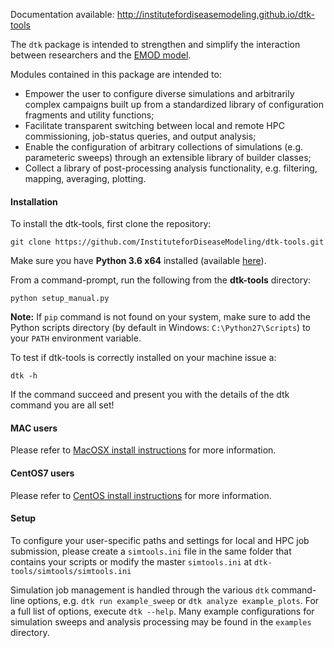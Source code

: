 Documentation available: http://institutefordiseasemodeling.github.io/dtk-tools

The `dtk` package is intended to strengthen and simplify the interaction between researchers and the [EMOD model](https://institutefordiseasemodeling.github.io/EMOD/).

Modules contained in this package are intended to:
- Empower the user to configure diverse simulations and arbitrarily complex campaigns built up from a standardized library of configuration fragments and utility functions;
- Facilitate transparent switching between local and remote HPC commissioning, job-status queries, and output analysis;
- Enable the configuration of arbitrary collections of simulations (e.g. parameteric sweeps) through an extensible library of builder classes;
- Collect a library of post-processing analysis functionality, e.g. filtering, mapping, averaging, plotting.

#### Installation

To install the dtk-tools, first clone the repository:
```
git clone https://github.com/InstituteforDiseaseModeling/dtk-tools.git
```

Make sure you have **Python 3.6 x64** installed (available [here](https://www.python.org/downloads/)).

From a command-prompt, run the following from the **dtk-tools** directory:
```
python setup_manual.py
```

**Note:** If `pip` command is not found on your system, make sure to add the Python scripts directory (by default in Windows: `C:\Python27\Scripts`)
to your `PATH` environment variable.

To test if dtk-tools is correctly installed on your machine issue a:
```
dtk -h
```
If the command succeed and present you with the details of the dtk command you are all set!


#### MAC users ####
Please refer to [MacOSX install instructions](http://institutefordiseasemodeling.github.io/dtk-tools/gettingstarted.html#mac-osx-installation) for more information.

#### CentOS7 users
Please refer to [CentOS install instructions](http://institutefordiseasemodeling.github.io/dtk-tools/gettingstarted.html#centos-7-installation) for more information.


#### Setup

To configure your user-specific paths and settings for local and HPC job submission, please create a `simtools.ini` file in
the same folder that contains your scripts or modify the master `simtools.ini` at `dtk-tools/simtools/simtools.ini`

Simulation job management is handled through the various `dtk` command-line options, e.g. `dtk run example_sweep` or `dtk analyze example_plots`.  For a full list of options, execute `dtk --help`.  Many example configurations for simulation sweeps and analysis processing may be found in the `examples` directory.
